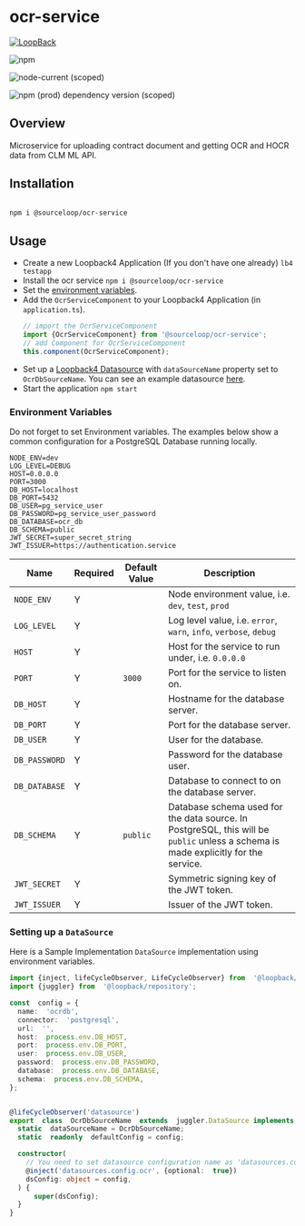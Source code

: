 # ocr-service

[![LoopBack](<https://github.com/strongloop/loopback-next/raw/master/docs/site/imgs/branding/Powered-by-LoopBack-Badge-(blue)-@2x.png>)](http://loopback.io/)

![npm](https://img.shields.io/npm/dm/@sourceloop/ocr-service)

![node-current (scoped)](https://img.shields.io/node/v/@sourceloop/ocr-service)

![npm (prod) dependency version (scoped)](https://img.shields.io/npm/dependency-version/@sourceloop/ocr-service/@loopback/core)

## Overview

Microservice for uploading contract document and getting OCR and HOCR data from CLM ML API.


## Installation

```bash

npm i @sourceloop/ocr-service

```

## Usage

- Create a new Loopback4 Application (If you don't have one already)
  `lb4 testapp`
- Install the ocr service
  `npm i @sourceloop/ocr-service`
- Set the [environment variables](#environment-variables).
- Add the `OcrServiceComponent` to your Loopback4 Application (in `application.ts`).
  ```typescript
  // import the OcrServiceComponent
  import {OcrServiceComponent} from '@sourceloop/ocr-service';
  // add Component for OcrServiceComponent
  this.component(OcrServiceComponent);
  ```
- Set up a [Loopback4 Datasource](https://loopback.io/doc/en/lb4/DataSource.html) with `dataSourceName` property set to `OcrDbSourceName`. You can see an example datasource [here](#setting-up-a-datasource).
- Start the application
  `npm start`

### Environment Variables

Do not forget to set Environment variables. The examples below show a common configuration for a PostgreSQL Database running locally.

```environment
NODE_ENV=dev
LOG_LEVEL=DEBUG
HOST=0.0.0.0
PORT=3000
DB_HOST=localhost
DB_PORT=5432
DB_USER=pg_service_user
DB_PASSWORD=pg_service_user_password
DB_DATABASE=ocr_db
DB_SCHEMA=public
JWT_SECRET=super_secret_string
JWT_ISSUER=https://authentication.service
```

| Name          | Required | Default Value | Description                                                                                                                        |
| ------------- | -------- | ------------- | ---------------------------------------------------------------------------------------------------------------------------------- |
| `NODE_ENV`    | Y        |               | Node environment value, i.e. `dev`, `test`, `prod`                                                                                 |
| `LOG_LEVEL`   | Y        |               | Log level value, i.e. `error`, `warn`, `info`, `verbose`, `debug`                                                                  |
| `HOST`        | Y        |               | Host for the service to run under, i.e. `0.0.0.0`                                                                                  |
| `PORT`        | Y        | `3000`        | Port for the service to listen on.                                                                                                 |
| `DB_HOST`     | Y        |               | Hostname for the database server.                                                                                                  |
| `DB_PORT`     | Y        |               | Port for the database server.                                                                                                      |
| `DB_USER`     | Y        |               | User for the database.                                                                                                             |
| `DB_PASSWORD` | Y        |               | Password for the database user.                                                                                                    |
| `DB_DATABASE` | Y        |               | Database to connect to on the database server.                                                                                     |
| `DB_SCHEMA`   | Y        | `public`      | Database schema used for the data source. In PostgreSQL, this will be `public` unless a schema is made explicitly for the service. |
| `JWT_SECRET`  | Y        |               | Symmetric signing key of the JWT token.                                                                                            |
| `JWT_ISSUER`  | Y        |               | Issuer of the JWT token.                                                                                                           |

### Setting up a `DataSource`

Here is a Sample Implementation `DataSource` implementation using environment variables.

```TypeScript
import {inject, lifeCycleObserver, LifeCycleObserver} from  '@loopback/core';
import {juggler} from  '@loopback/repository';

const  config = {
  name:  'ocrdb',
  connector:  'postgresql',
  url:  '',
  host:  process.env.DB_HOST,
  port:  process.env.DB_PORT,
  user:  process.env.DB_USER,
  password:  process.env.DB_PASSWORD,
  database:  process.env.DB_DATABASE,
  schema:  process.env.DB_SCHEMA,
};


@lifeCycleObserver('datasource')
export  class  OcrDbSourceName  extends  juggler.DataSource implements  LifeCycleObserver {
  static  dataSourceName = OcrDbSourceName;
  static  readonly  defaultConfig = config;

  constructor(
    // You need to set datasource configuration name as 'datasources.config.ocr' otherwise you might get Errors
    @inject('datasources.config.ocr', {optional:  true})
    dsConfig: object = config,
  ) {
      super(dsConfig);
  }
}

```


